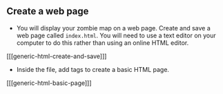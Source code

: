 ## Create a web page

+ You will display your zombie map on a web page. Create and save a web page called `index.html`. You will need to use a text editor on your computer to do this rather than using an online HTML editor.

[[[generic-html-create-and-save]]]

+ Inside the file, add tags to create a basic HTML page.

[[[generic-html-basic-page]]]

